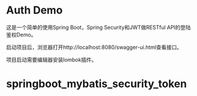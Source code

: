 # Auth Demo
这是一个简单的使用Spring Boot，Spring Security和JWT做RESTful API的登陆鉴权Demo。

启动项目后，浏览器打开http://localhost:8080/swagger-ui.html查看接口。

项目启动需要编辑器安装lombok插件。
# springboot_mybatis_security_token
